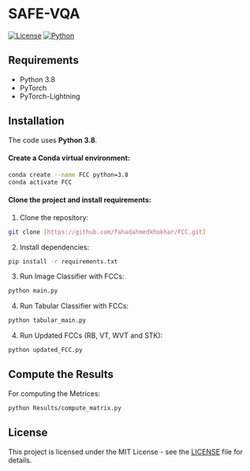 # SAFE-VQA


[![License](https://img.shields.io/badge/license-MIT-blue.svg)](LICENSE)
[![Python](https://img.shields.io/badge/python-3.8%20-blue.svg)]()

## Requirements

- Python 3.8
- PyTorch
- PyTorch-Lightning


## Installation

The code uses **Python 3.8**.

#### Create a Conda virtual environment:

```bash
conda create --name FCC python=3.8
conda activate FCC
```

#### Clone the project and install requirements:

1. Clone the repository:

```bash
git clone [https://github.com/fahadahmedkhokhar/FCC.git]
```
2. Install dependencies:
```bash
pip install -r requirements.txt
```
3. Run Image Classifier with FCCs:
```bash
python main.py 
```
4. Run Tabular Classifier with FCCs:
```bash
python tabular_main.py
```

4. Run Updated FCCs (RB, VT, WVT and STK):
```bash
python updated_FCC.py
```
## Compute the Results
For computing the Metrices:
```bash
python Results/compute_matrix.py
```

## License

This project is licensed under the MIT License - see the [LICENSE](LICENSE.md) file for details.

